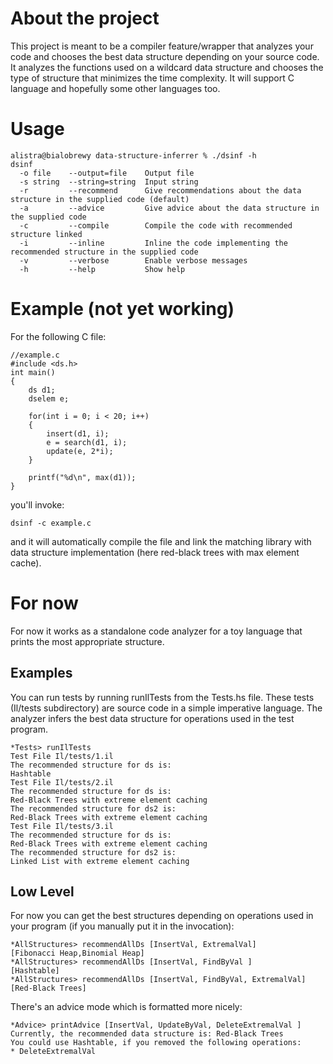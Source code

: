 # About the project
This project is meant to be a compiler feature/wrapper that analyzes your code and chooses the best data structure depending on your source code. It analyzes the functions used on a wildcard data structure and chooses the type of structure that minimizes the time complexity. It will support C language and hopefully some other languages too.

# Usage

	alistra@bialobrewy data-structure-inferrer % ./dsinf -h
	dsinf
	  -o file    --output=file    Output file
	  -s string  --string=string  Input string
	  -r         --recommend      Give recommendations about the data structure in the supplied code (default)
	  -a         --advice         Give advice about the data structure in the supplied code
	  -c         --compile        Compile the code with recommended structure linked
	  -i         --inline         Inline the code implementing the recommended structure in the supplied code
	  -v         --verbose        Enable verbose messages
	  -h         --help           Show help


# Example (not yet working)

For the following C file:

	//example.c
	#include <ds.h>
	int main()
	{
		ds d1;
		dselem e;

		for(int i = 0; i < 20; i++)
		{
			insert(d1, i);
			e = search(d1, i);
			update(e, 2*i);
		}

		printf("%d\n", max(d1));
	}

you'll invoke:

	dsinf -c example.c

and it will automatically compile the file and link the matching library with data structure implementation (here red-black trees with max element cache).

# For now

For now it works as a standalone code analyzer for a toy language that prints the most appropriate structure.

## Examples

You can run tests by running runIlTests from the Tests.hs file. These tests (Il/tests subdirectory) are source code in a simple imperative language. The analyzer infers the best data structure for operations used in the test program.

	*Tests> runIlTests
	Test File Il/tests/1.il
	The recommended structure for ds is:
	Hashtable
	Test File Il/tests/2.il
	The recommended structure for ds is:
	Red-Black Trees with extreme element caching
	The recommended structure for ds2 is:
	Red-Black Trees with extreme element caching
	Test File Il/tests/3.il
	The recommended structure for ds is:
	Red-Black Trees with extreme element caching
	The recommended structure for ds2 is:
	Linked List with extreme element caching

## Low Level

For now you can get the best structures depending on operations used in your program (if you manually put it in the invocation):

	*AllStructures> recommendAllDs [InsertVal, ExtremalVal]
	[Fibonacci Heap,Binomial Heap]
	*AllStructures> recommendAllDs [InsertVal, FindByVal ]
	[Hashtable]
	*AllStructures> recommendAllDs [InsertVal, FindByVal, ExtremalVal]
	[Red-Black Trees]

There's an advice mode which is formatted more nicely:

	*Advice> printAdvice [InsertVal, UpdateByVal, DeleteExtremalVal ]
	Currently, the recommended data structure is: Red-Black Trees
	You could use Hashtable, if you removed the following operations:
	* DeleteExtremalVal
